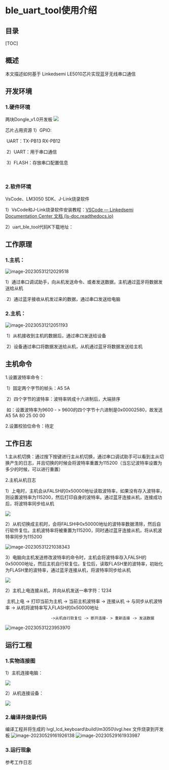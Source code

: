 # ble_uart_tool使用介绍
## 目录

[TOC]

## 概述

本文描述如何基于 Linkedsemi LE5010芯片实现蓝牙无线串口通信

## 开发环境

### 1.硬件环境

两块Dongle_v1.0开发板
![](C:\Users\luo\AppData\Roaming\Typora\typora-user-images\image-20230531211933480.png)

芯片占用资源
			1）GPIO:   

​				UART：TX-PB13   RX-PB12

​	2）UART：用于串口通信

​	3）FLASH：存放串口配置信息

​	

### 2.软件环境

VsCode、LM3050 SDK、J-Link烧录软件

1）VsCode和J-Link烧录软件安装教程：[VSCode — Linkedsemi Documentation Center 文档 (ls-doc.readthedocs.io)](https://ls-doc.readthedocs.io/zh_CN/latest/src/sdk/getting_started/vscode.html)

2）uart_ble_tool代码K下载地址：



## 工作原理

### 1.主机：

![image-20230531212029518](C:\Users\luo\AppData\Roaming\Typora\typora-user-images\image-20230531212029518.png)

​	1）通过串口调试助手，向从机发送命令、或者发送数据，主机通过蓝牙将数据发送给从机

​	2）通过蓝牙接收从机发过来的数据，通过串口发送给电脑

### 2.主机：

![image-20230531212051193](C:\Users\luo\AppData\Roaming\Typora\typora-user-images\image-20230531212051193.png)

​	1）从机接收到主机的数据后，通过串口发送给设备

​	2）设备通过串口将数据发送给从机，从机通过蓝牙将数据发送给主机

## 主机命令

1.设置波特率命令：

​	1）固定两个字节的帧头：A5 5A

​	2）四个字节的波特率：波特率转成十六进制后，大端排序

​	如：设置波特率为9600  - >  9600的四个字节十六进制是0x00002580，故发送A5 5A 80 25 00 00

2.设置校验位命令：待定

## 工作日志

1.主从机切换：通过按下按键进行主从机切换，通过串口调试助手可以看到主从切换产生的日志，并且切换的时候会将波特率重置为115200（当忘记波特率设置为多少的时候，可以进行重置）

2.主机从机日志

​	1）上电时，主机会从FALSH的0x50000地址读取波特率，如果没有存入波特率，则设置波特率为115200，然后打印自身的波特率。通过蓝牙连接从机，连接成功后，将波特率同步给从机

![](C:\Users\luo\AppData\Roaming\Typora\typora-user-images\image-20230531221346928.png)

​	2）从机切换成主机时，会将FALSH中0x50000地址的波特率数据清除，然后自行软件复位。主机波特率将被重置为115200，同时通过蓝牙连接从机，将从机波特率同步为115200

![image-20230531221038343](C:\Users\luo\AppData\Roaming\Typora\typora-user-images\image-20230531221038343.png)

​	3）电脑向主机发送修改波特率的命令时，主机会将波特率存入FALSH的0x50000地址，然后主机自行软复位。复位后，读取FLASH里的波特率，初始化为FLASH里的波特率，通过蓝牙连接从机，将波特率同步给从机

![](C:\Users\luo\AppData\Roaming\Typora\typora-user-images\image-20230531222049995.png)

2）主机上电连接从机，并向从机发送一串字符：1234

​		主机上电 -> 打印当前为主机 -> 当前主机波特率 -> 连接从机 -> 与同步从机波特率 -> 从机将波特率写入FLASH的0x50000地址

 						->从机自行软复位 -> 断开连接- > 重新连接 -> 发送数据

![image-20230531223953970](../../../../../../../Users/luo/AppData/Roaming/Typora/typora-user-images/image-20230531223953970.png)

## 运行工程

### 1.实物连接图

1）主机连接电脑：

![](C:\Users\luo\AppData\Roaming\Typora\typora-user-images\image-20230531214821541.png)

2）从机连接设备：

![](C:\Users\luo\AppData\Roaming\Typora\typora-user-images\image-20230531214805351.png)



### 2.编译并烧录代码

编译工程并将生成的 lvgl_lcd_keyboard\build\lm3050\lvgl.hex 文件烧录到开发板
![image-20230529161926138](../../../../../../../Users/luo/AppData/Roaming/Typora/typora-user-images/image-20230529161926138.png)
![image-20230529161933987](../../../../../../../Users/luo/AppData/Roaming/Typora/typora-user-images/image-20230529161933987.png)

### 3.运行现象

参考工作日志

